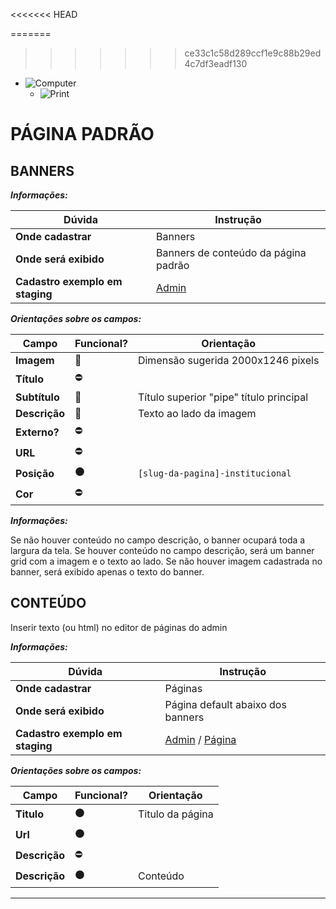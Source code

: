 










<<<<<<< HEAD

=======
>>>>>>> ce33c1c58d289ccf1e9c88b29ed4c7df3eadf130
- ![Computer](../images/prints/computer.png)
  - ![Print](../images/prints/07-default.png)

# PÁGINA PADRÃO

## BANNERS

***Informações:***

| Dúvida                          | Instrução                                                       |
| ------------------------------- | --------------------------------------------------------------- |
| **Onde cadastrar**              | Banners                                                         |
| **Onde será exibido**           | Banners de conteúdo da página padrão                            |
| **Cadastro exemplo em staging** | [Admin](https://template5.vnda.dev/admin/midias/editar?id=56)   |

***Orientações sobre os campos:***

| Campo         | Funcional?          | Orientação                          |
| ------------- | ------------------- | ----------------------------------- |
| **Imagem**    | :large_blue_circle: | Dimensão sugerida 2000x1246 pixels  |
| **Título**    | :no_entry:          |                                     |
| **Subtítulo** | :large_blue_circle: | Título superior "pipe" título principal |
| **Descrição** | :large_blue_circle: | Texto ao lado da imagem             |
| **Externo?**  | :no_entry:          |                                     |
| **URL**       | :no_entry:          |                                     |
| **Posição**   | :black_circle:      | `[slug-da-pagina]-institucional`   |
| **Cor**       | :no_entry:          |                                     |

***Informações:***

Se não houver conteúdo no campo descrição, o banner ocupará toda a largura da tela.
Se houver conteúdo no campo descrição, será um banner grid com a imagem e o texto ao lado.
Se não houver imagem cadastrada no banner, será exibido apenas o texto do banner.

## CONTEÚDO

Inserir texto (ou html) no editor de páginas do admin

***Informações:***

| Dúvida                          | Instrução                |
| ------------------------------- | ------------------------ |
| **Onde cadastrar**              | Páginas                  |
| **Onde será exibido**           | Página default abaixo dos banners |
| **Cadastro exemplo em staging** | [Admin](https://template5.vnda.dev/admin/paginas/editar?id=test) / [Página](https://template5.vnda.dev/p/test) |

***Orientações sobre os campos:***

| Campo         | Funcional?     | Orientação       |
| ------------- | -------------- | ---------------- |
| **Titulo**    | :black_circle: | Titulo da página |
| **Url**       | :black_circle: |                  |
| **Descrição** | :no_entry:     |                  |
| **Descrição** | :black_circle: | Conteúdo         |

***

